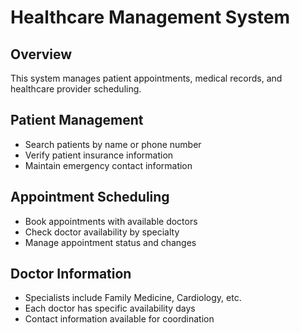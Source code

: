 # Healthcare Management System

## Overview
This system manages patient appointments, medical records, and healthcare provider scheduling.

## Patient Management
- Search patients by name or phone number
- Verify patient insurance information
- Maintain emergency contact information

## Appointment Scheduling
- Book appointments with available doctors
- Check doctor availability by specialty
- Manage appointment status and changes

## Doctor Information
- Specialists include Family Medicine, Cardiology, etc.
- Each doctor has specific availability days
- Contact information available for coordination